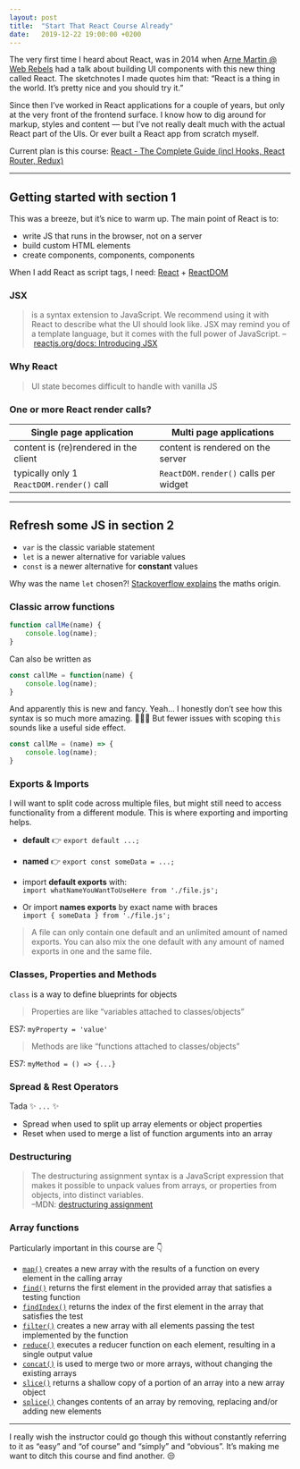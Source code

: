 ```yaml
---
layout: post
title:  "Start That React Course Already"
date:   2019-12-22 19:00:00 +0200
---
```


The very first time I heard about React, was in 2014 when [Arne Martin @ Web Rebels](https://2014.webrebels.org/speakers.html#arne_martin) had a talk about building UI components with this new thing called React. The sketchnotes I made quotes him that: “React is a thing in the world. It’s pretty nice and you should try it.”

Since then I’ve worked in React applications for a couple of years, but only at the very front of the frontend surface. I know how to dig around for markup, styles and content — but I’ve not really dealt much with the actual React part of the UIs. Or ever built a React app from scratch myself.

Current plan is this course: [React - The Complete Guide (incl Hooks, React Router, Redux)](https://www.udemy.com/course/react-the-complete-guide-incl-redux/)

---

## Getting started with section 1

This was a breeze, but it’s nice to warm up. The main point of React is to:
- write JS that runs in the browser, not on a server
- build custom HTML elements
- create components, components, components

When I add React as script tags, I need: [React](https://reactjs.org/docs/react-api.html) + [ReactDOM](https://reactjs.org/docs/react-dom.html)

### JSX

> is a syntax extension to JavaScript. We recommend using it with React to describe what the UI should look like. JSX may remind you of a template language, but it comes with the full power of JavaScript. –&nbsp;[reactjs.org/docs: Introducing JSX](https://reactjs.org/docs/introducing-jsx.html)

### Why React
> UI state becomes difficult to handle with vanilla JS

### One or more React render calls?

| Single page application | Multi page applications |
| --- | --- |
| content is (re)rendered in the client | content is rendered on the server |
| typically only 1 `ReactDOM.render()` call | `ReactDOM.render()` calls per widget |

---

## Refresh some JS in section 2

* `var` is the classic variable statement
* `let` is a newer alternative for variable values
* `const` is a newer alternative for **constant** values

Why was the name `let` chosen?! [Stackoverflow explains](https://stackoverflow.com/questions/37916940/why-was-the-name-let-chosen-for-block-scoped-variable-declarations-in-javascri) the maths origin.

### Classic arrow functions

```javascript
function callMe(name) {
    console.log(name);
}
```

Can also be written as

```javascript
const callMe = function(name) {
    console.log(name);
}
```

And apparently this is new and fancy. Yeah… I honestly don’t see how this syntax is so much more amazing. 🤷🏻‍♀️ But fewer issues with scoping `this` sounds like a useful side effect.

```javascript
const callMe = (name) => {
    console.log(name);
}
```

### Exports & Imports

I will want to split code across multiple files, but might still need to access functionality from a different module. This is where exporting and importing helps.

* **default** 👉 `export default ...;`
* **named** 👉 `export const someData = ...;`

* import **default exports** with:<br>
`import whatNameYouWantToUseHere from './file.js';`
* Or import **names exports** by exact name with braces<br>
`import { someData } from './file.js';`

> A file can only contain one default and an unlimited amount of named exports. You can also mix the one default with any amount of named exports in one and the same file.

### Classes, Properties and Methods

`class` is a way to define blueprints for objects

> Properties are like “variables attached to classes/objects”

ES7: `myProperty = 'value'`

> Methods are like “functions attached to classes/objects”

ES7: `myMethod = () => {...}`

### Spread & Rest Operators

Tada ✨ `...` ✨

* Spread when used to split up array elements or object properties
* Reset when used to merge a list of function arguments into an array

### Destructuring

> The destructuring assignment syntax is a JavaScript expression that makes it possible to unpack values from arrays, or properties from objects, into distinct variables.<br>
–MDN:&nbsp;[destructuring assignment ](https://developer.mozilla.org/en-US/docs/Web/JavaScript/Reference/Operators/Destructuring_assignment)

### Array functions

Particularly important in this course are 👇

* [`map()`](https://developer.mozilla.org/en-US/docs/Web/JavaScript/Reference/Global_Objects/Array/map) creates a new array with the results of a function on every element in the calling array
* [`find()`](https://developer.mozilla.org/en-US/docs/Web/JavaScript/Reference/Global_Objects/Array/find) returns the first element in the provided array that satisfies a testing function
* [`findIndex()`](https://developer.mozilla.org/en-US/docs/Web/JavaScript/Reference/Global_Objects/Array/findIndex) returns the index of the first element in the array that satisfies the test
* [`filter()`](https://developer.mozilla.org/en-US/docs/Web/JavaScript/Reference/Global_Objects/Array/filter) creates a new array with all elements passing the test implemented by the function
* [`reduce()`](https://developer.mozilla.org/en-US/docs/Web/JavaScript/Reference/Global_Objects/Array/Reduce) executes a reducer function on each element, resulting in a single output value
* [`concat()`](https://developer.mozilla.org/en-US/docs/Web/JavaScript/Reference/Global_Objects/Array/concat) is used to merge two or more arrays, without changing the existing arrays
* [`slice()`](https://developer.mozilla.org/en-US/docs/Web/JavaScript/Reference/Global_Objects/Array/slice) returns a shallow copy of a portion of an array into a new array object
* [`splice()`](https://developer.mozilla.org/en-US/docs/Web/JavaScript/Reference/Global_Objects/Array/splice) changes contents of an array by removing, replacing and/or adding new elements

---

I really wish the instructor could go though this without constantly referring to it as “easy” and “of course” and “simply” and “obvious”. It’s making me want to ditch this course and find another. 😒
